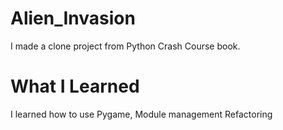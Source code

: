 # Alien_Invasion
I made a clone project from Python Crash Course book.

# What I Learned
I learned how to use Pygame,
Module management
Refactoring

